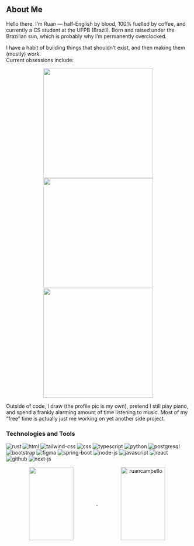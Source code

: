 ## About Me

Hello there. I’m Ruan — half-English by blood, 100% fuelled by coffee, and currently a CS student at the UFPB (Brazil). Born and raised under the Brazilian sun, which is probably why I’m permanently overclocked.

I have a habit of building things that shouldn’t exist, and then making them (mostly) *work*.  
Current obsessions include:  

<p align="center">
  <a href="https://github.com/RuanCampello/umbra">
    <img src="https://github-readme-stats.vercel.app/api/pin/?username=RuanCampello&repo=umbra&theme=catppuccin_mocha" width="300">
  </a>
  <a href="https://github.com/RuanCampello/noteworthy">
    <img src="https://github-readme-stats.vercel.app/api/pin/?username=RuanCampello&repo=noteworthy&theme=catppuccin_mocha" width="300">
  </a>
  <a href="https://github.com/RuanCampello/ignis">
    <img src="https://github-readme-stats.vercel.app/api/pin/?username=RuanCampello&repo=ignis&theme=catppuccin_mocha" width="300">
  </a>
</p>

Outside of code, I draw (the profile pic is my own), pretend I still play piano, and spend a frankly alarming amount of time listening to music. Most of my “free” time is actually just me working on yet another side project.

<h3 align="left">Technologies and Tools</h3>
<p align="left"> 
<img src="https://img.shields.io/badge/Rust-1e1e2e?style=for-the-badge&logo=rust&logoColor=fab387" alt="rust" />
<img src="https://img.shields.io/badge/HTML5-1e1e2e?style=for-the-badge&logo=html5&logoColor=fab387" alt="html">
<img src="https://img.shields.io/badge/Tailwind_CSS-1e1e2e?style=for-the-badge&logo=tailwind-css&logoColor=89dceb" alt="tailwind-css">
<img src="https://img.shields.io/badge/CSS3-1e1e2e?style=for-the-badge&logo=css&logoColor=89dceb" alt="css">
<img src="https://img.shields.io/badge/TypeScript-1e1e2e?style=for-the-badge&logo=typescript&logoColor=89dceb" alt="typescript">
<img src="https://img.shields.io/badge/Python-1e1e2e?style=for-the-badge&logo=python&logoColor=f9e2af" alt="python">
<img src="https://img.shields.io/badge/PostgreSQL-1e1e2e?style=for-the-badge&logo=postgresql&logoColor=89b4fa" alt="postgresql">
<img src="https://img.shields.io/badge/Bootstrap-1e1e2e?style=for-the-badge&logo=bootstrap&logoColor=cba6f7" alt="bootstrap">
<img src="https://img.shields.io/badge/Figma-1e1e2e?style=for-the-badge&logo=figma&logoColor=f5c2e7" alt="figma">
<img src="https://img.shields.io/badge/Spring_Boot-1e1e2e?style=for-the-badge&logo=spring-boot&logoColor=a6e3a1" alt="spring-boot">
<img src="https://img.shields.io/badge/Node%20js-1e1e2e?style=for-the-badge&logo=nodedotjs&logoColor=a6e3a1" alt="node-js">
<img src="https://img.shields.io/badge/JavaScript-1e1e2e?style=for-the-badge&logo=javascript&logoColor=f9e2af" alt="javascript">
<img src="https://img.shields.io/badge/React-1e1e2e?style=for-the-badge&logo=react&logoColor=89dceb" alt="react">
<img src="https://img.shields.io/badge/GitHub-1e1e2e?style=for-the-badge&logo=github&logoColor=cdd6f4" alt="github">
<img src="https://img.shields.io/badge/Next%20js-1e1e2e?style=for-the-badge&logo=nextdotjs&logoColor=cdd6f4" alt="next-js">
</p>




<a href="#" align="center">
  <!-- <img height=200 width="49%" align="center" src="https://github-readme-stats.vercel.app/api?username=ruancampello&show_icons=true&theme=catppuccin_mocha&show=prs_merged" /> -->
  <!-- <img src="https://github-readme-stats.vercel.app/api?username=ruancampello&show_icons=true&theme=tokyonight&locale=en" alt="ruancampello" /> -->
  <img width="49%" src="https://github-readme-stats.vercel.app/api/wakatime?username=@ruancampello&theme=catppuccin_mocha&layout=compact&hide=YAML,Other,Text,gitignore,CMAKE,CSV,Makefile,hyprlang,conf,Bash,bigfile" height="200" align="center" />
  <img width="49%" src="https://github-readme-stats.vercel.app/api?username=ruancampello&show_icons=true&theme=catppuccin_mocha&show=prs_merged" height="200" align="center" alt="ruancampello" />
</p>
